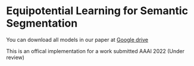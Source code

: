 # Equipotential Learning for Semantic Segmentation
You can download all models in our paper at [Google drive](https://drive.google.com/drive/folders/1KJmzhPK1aFe-BWU5pz2Alv9B-N9RBG3C?usp=sharing)

This is an offical implementation for a work submitted AAAI 2022 (Under review)
